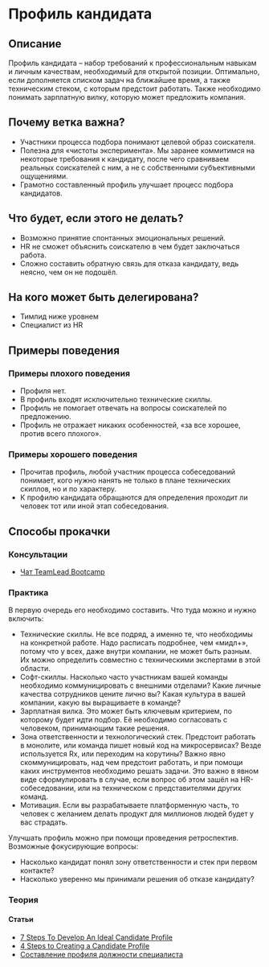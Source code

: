 # Профиль кандидата
## Описание
Профиль кандидата – набор требований к профессиональным навыкам и личным качествам, необходимый для открытой позиции. Оптимально, если дополняется списком задач на ближайшее время, а также техническим стеком, с которым предстоит работать. Также необходимо понимать зарплатную вилку, которую может предложить компания.

## Почему ветка важна?
- Участники процесса подбора понимают целевой образ соискателя.
- Полезна для «чистоты эксперимента». Мы заранее коммитимся на некоторые требования к кандидату, после чего сравниваем реальных соискателей с ним, а не с собственными субъективными ощущениями.
- Грамотно составленный профиль улучшает процесс подбора кандидатов.

## Что будет, если этого не делать?
- Возможно принятие спонтанных эмоциональных решений.
- HR не сможет объяснить соискателю в чем будет заключаться работа.
- Сложно составить обратную связь для отказа кандидату, ведь неясно, чем он не подошёл.

## На кого может быть делегирована?
- Тимлид ниже уровнем
- Специалист из HR

## Примеры поведения
### Примеры плохого поведения
- Профиля нет.
- В профиль входят исключительно технические скиллы.
- Профиль не помогает отвечать на вопросы соискателей по предложению.
- Профиль не отражает никаких особенностей, «за все хорошее, против всего плохого».

### Примеры хорошего поведения
- Прочитав профиль, любой участник процесса собеседований понимает, кого нужно нанять не только в плане технических скиллов, но и по характеру.
- К профилю кандидата обращаются для определения проходит ли человек тот или иной этап собеседования.

## Способы прокачки
### Консультации
- [Чат TeamLead Bootcamp](https://t.me/tlbootcamp)

### Практика
В первую очередь его необходимо составить. Что туда можно и нужно включить:
- Технические скиллы. Не все подряд, а именно те, что необходимы на конкретной работе. Надо расписать подробнее, чем «мидл+», потому что у всех, даже внутри компании, не может быть разным. Их можно определить совместно с техническими экспертами в этой области.
- Софт-скиллы. Насколько часто участникам вашей команды необходимо коммуницировать с внешними отделами? Какие личные качества сотрудников цените лично вы? Какая культура в вашей компании, какую вы выращиваете в команде?
- Зарплатная вилка. Это может быть ключевым критерием, по которому будет идти подбор. Её необходимо согласовать с человеком, принимающим такие решения.
- Зона ответственности и технологический стек. Предстоит работать в монолите, или команда пишет новый код на микросервисах? Везде используется Rx, или переходим на корутины? Важно явно скоммуницировать, над чем предстоит работать, и при помощи каких инструментов необходимо решать задачи. Это важно в явном виде сформулировать в случае, если вопрос об этом зашёл на HR-собеседовании, или на техническом с представителями других команд.
- Мотивация. Если вы разрабатываете платформенную часть, то человек с желанием делать продукт для миллионов людей будет у вас страдать.

Улучшать профиль можно при помощи проведения ретроспектив. Возможные фокусирующие вопросы:
- Насколько кандидат понял зону ответственности и стек при первом контакте?
- Насколько уверенно мы принимали решения об отказе кандидату?

### Теория
#### Статьи
- [7 Steps To Develop An Ideal Candidate Profile](https://harver.com/blog/ideal-candidate-profile/)
- [4 Steps to Creating a Candidate Profile](https://www.preemploymentassessments.com/4-steps-creating-candidate-profile)
- [Составление профиля должности специалиста](https://www.hr-agent.ru/kadrovye-voprosy-otvety/rekruting/sostavlenie-dolzhnosti-spetsialista/)
